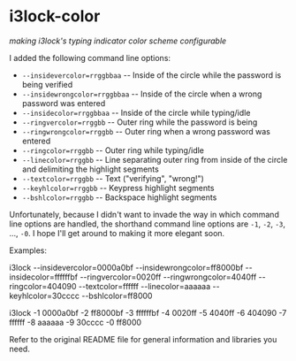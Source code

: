 i3lock-color
============

*making i3lock's typing indicator color scheme configurable*

I added the following command line options:
* `--insidevercolor=rrggbbaa` -- Inside of the circle while the password is being verified
* `--insidewrongcolor=rrggbbaa` -- Inside of the circle when a wrong password was entered
* `--insidecolor=rrggbbaa` -- Inside of the circle while typing/idle
* `--ringvercolor=rrggbb` -- Outer ring while the password is being
* `--ringwrongcolor=rrggbb` -- Outer ring when a wrong password was entered
* `--ringcolor=rrggbb` -- Outer ring while typing/idle
* `--linecolor=rrggbb` -- Line separating outer ring from inside of the circle and delimiting the highlight segments
* `--textcolor=rrggbb` -- Text ("verifying", "wrong!")
* `--keyhlcolor=rrggbb` -- Keypress highlight segments
* `--bshlcolor=rrggbb` -- Backspace highlight segments

Unfortunately, because I didn't want to invade the way in which command line options are handled, the shorthand command line options are `-1`, `-2`, `-3`, ..., `-0`. I hope I'll get around to making it more elegant soon.

Examples:

i3lock --insidevercolor=0000a0bf --insidewrongcolor=ff8000bf --insidecolor=ffffffbf --ringvercolor=0020ff --ringwrongcolor=4040ff --ringcolor=404090 --textcolor=ffffff --linecolor=aaaaaa --keyhlcolor=30cccc --bshlcolor=ff8000

i3lock -1 0000a0bf -2 ff8000bf -3 ffffffbf -4 0020ff -5 4040ff -6 404090 -7 ffffff -8 aaaaaa -9 30cccc -0 ff8000

Refer to the original README file for general information and libraries you need.
